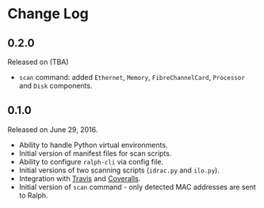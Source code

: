 # Change Log

## 0.2.0

Released on (TBA)

* `scan` command: added `Ethernet`, `Memory`, `FibreChannelCard`, `Processor`
  and `Disk` components.

## 0.1.0

Released on June 29, 2016.

* Ability to handle Python virtual environments.
* Initial version of manifest files for scan scripts.
* Ability to configure `ralph-cli` via config file.
* Initial versions of two scanning scripts (`idrac.py` and `ilo.py`).
* Integration with [Travis][] and [Coveralls][].
* Initial version of `scan` command - only detected MAC addresses are sent to
  Ralph.

[Travis]: https://travis-ci.org/
[Coveralls]: https://coveralls.io/
